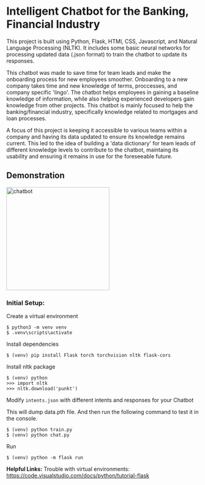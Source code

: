 # Intelligent Chatbot for the Banking, Financial Industry 

This project is built using Python, Flask, HTMl, CSS, Javascript, and Natural Language Processing (NLTK). It includes some basic neural networks for processing updated data (.json format) to train the chatbot to update its responses. 

This chatbot was made to save time for team leads and make the onboarding process for new employees smoother. Onboarding to a new company takes time and new knowledge of terms, proccesses, and company specific 'lingo'. The chatbot helps employees in gaining a baseline knowledge of information, while also helping experienced developers gain knowledge from other projects. This chatbot is mainly focused to help the banking/financial industry, specifically knowledge related to mortgages and loan processes. 

A focus of this project is keeping it accessible to various teams within a company and having its data updated to ensure its knowledge remains current. This led to the idea of building a 'data dictionary' for team leads of different knowledge levels to contribute to the chatbot, maintaing its usability and ensuring it remains in use for the foreseeable future. 

## Demonstration 
<img width="269" alt="chatbot" src="https://user-images.githubusercontent.com/54012492/162278849-674ff635-2511-4312-a920-3061ee0d47f3.png">

### Initial Setup:

Create a virtual environment
```
$ python3 -m venv venv
$ .venv\scripts\activate
```
Install dependencies
```
$ (venv) pip install Flask torch torchvision nltk flask-cors
```
Install nltk package
```
$ (venv) python
>>> import nltk
>>> nltk.download('punkt')
```
Modify `intents.json` with different intents and responses for your Chatbot

This will dump data.pth file. And then run
the following command to test it in the console.
```
$ (venv) python train.py
$ (venv) python chat.py
```
Run
```
$ (venv) python -m flask run
```

**Helpful Links:**
Trouble with virtual environments: https://code.visualstudio.com/docs/python/tutorial-flask
